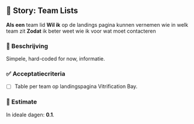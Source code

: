 ## 🧩 Story: Team Lists

**Als een** team lid
**Wil ik** op de landings pagina kunnen vernemen wie in welk team zit
**Zodat** ik beter weet wie ik voor wat moet contacteren

### 📝 Beschrijving

Simpele, hard-coded for now, informatie. 

### ✅ Acceptatiecriteria

* [  ] Table per team op landingspagina Vitrification Bay.

### 🧮 Estimate
In ideale dagen: **0.1**.


